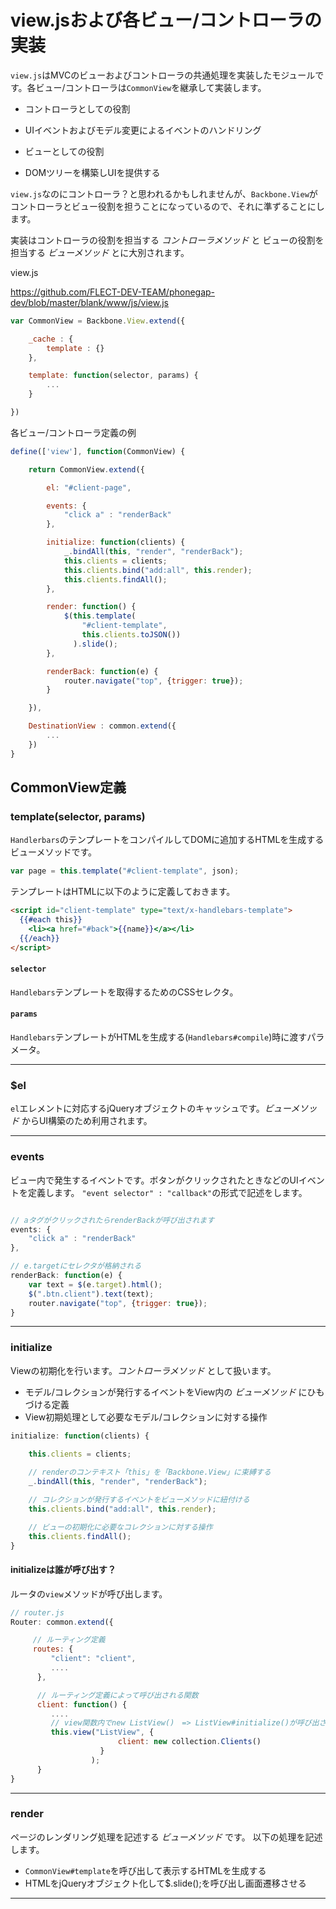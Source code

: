 # view.jsおよび各ビュー/コントローラの実装

`view.js`はMVCのビューおよびコントローラの共通処理を実装したモジュールです。各ビュー/コントローラは`CommonView`を継承して実装します。

* コントローラとしての役割
 * UIイベントおよびモデル変更によるイベントのハンドリング

* ビューとしての役割
 * DOMツリーを構築しUIを提供する

`view.js`なのにコントローラ？と思われるかもしれませんが、`Backbone.View`がコントローラとビュー役割を担うことになっているので、それに準ずることにします。

実装はコントローラの役割を担当する _コントローラメソッド_ と ビューの役割を担当する _ビューメソッド_ とに大別されます。

view.js

https://github.com/FLECT-DEV-TEAM/phonegap-dev/blob/master/blank/www/js/view.js

``` javascript
var CommonView = Backbone.View.extend({

	_cache : {
		template : {}
	},

	template: function(selector, params) {
		...
	}

})
```

各ビュー/コントローラ定義の例

```javascript
define(['view'], function(CommonView) {

    return CommonView.extend({

        el: "#client-page",

        events: {
            "click a" : "renderBack"
        },

        initialize: function(clients) {
            _.bindAll(this, "render", "renderBack");
            this.clients = clients;
            this.clients.bind("add:all", this.render);
            this.clients.findAll();
        },

        render: function() {
            $(this.template(
                "#client-template",
                this.clients.toJSON())
              ).slide();
        },

        renderBack: function(e) {
            router.navigate("top", {trigger: true});
        }

    }),

    DestinationView : common.extend({
        ...
    })
}
```

## CommonView定義

### template(selector, params)

`Handlerbars`のテンプレートをコンパイルしてDOMに追加するHTMLを生成するビューメソッドです。

```javascript
var page = this.template("#client-template", json);
```

テンプレートはHTMLに以下のように定義しておきます。

```html
<script id="client-template" type="text/x-handlebars-template">
  {{#each this}}
	<li><a href="#back">{{name}}</a></li>
  {{/each}}
</script>
```

#### `selector`

`Handlebars`テンプレートを取得するためのCSSセレクタ。

#### `params`

`Handlebars`テンプレートがHTMLを生成する(`Handlebars#compile`)時に渡すパラメータ。

---------------------------------------------------------

### $el

`el`エレメントに対応するjQueryオブジェクトのキャッシュです。_ビューメソッド_ からUI構築のため利用されます。

---------------------------------------------------------

### events

ビュー内で発生するイベントです。ボタンがクリックされたときなどのUIイベントを定義します。
`"event selector" : "callback"`の形式で記述をします。

```javascript

// aタグがクリックされたらrenderBackが呼び出されます
events: {
	"click a" : "renderBack"
},

// e.targetにセレクタが格納される
renderBack: function(e) {
	var text = $(e.target).html();
	$(".btn.client").text(text);
	router.navigate("top", {trigger: true});
}
```

---------------------------------------------------------

### initialize

Viewの初期化を行います。_コントローラメソッド_ として扱います。

* モデル/コレクションが発行するイベントをView内の _ビューメソッド_ にひもづける定義
* View初期処理として必要なモデル/コレクションに対する操作

```javascript
initialize: function(clients) {
	
    this.clients = clients;

    // renderのコンテキスト「this」を「Backbone.View」に束縛する
    _.bindAll(this, "render", "renderBack");

    // コレクションが発行するイベントをビューメソッドに紐付ける
    this.clients.bind("add:all", this.render);

    // ビューの初期化に必要なコレクションに対する操作
    this.clients.findAll();
}
```

#### initializeは誰が呼び出す？

ルータの`view`メソッドが呼び出します。

```javascript
// router.js
Router: common.extend({

     // ルーティング定義
     routes: {
         "client": "client",
         ....
      },

      // ルーティング定義によって呼び出される関数
      client: function() {
         ....
         // view関数内でnew ListView()　=> ListView#initialize()が呼び出される
         this.view("ListView", {
                        client: new collection.Clients()
                    }
                  );
      }
}
```

---------------------------------------------------------

### render

ページのレンダリング処理を記述する _ビューメソッド_ です。
以下の処理を記述します。

* `CommonView#template`を呼び出して表示するHTMLを生成する
* HTMLをjQueryオブジェクト化して$.slide();を呼び出し画面遷移させる

---------------------------------------------------------

```
